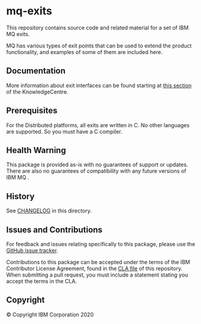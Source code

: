 # mq-exits

This repository contains source code and related material for a set
of IBM MQ exits.

MQ has various types of exit points that can be used to extend the product
functionality, and examples of some of them are included here. 

## Documentation

More information about exit interfaces can be found starting at
[this section](https://www.ibm.com/support/knowledgecenter/SSFKSJ_9.2.0/com.ibm.mq.ref.dev.doc/q108060_.htm) of the KnowledgeCentre.

## Prerequisites

For the Distributed platforms, all exits are written in C. No other languages are supported. So you
must have a C compiler.

## Health Warning

This package is provided as-is with no guarantees of support or updates. There are
also no guarantees of compatibility with any future versions of IBM MQ .

## History

See [CHANGELOG](CHANGELOG.md) in this directory.

## Issues and Contributions

For feedback and issues relating specifically to this package, please use
the [GitHub issue tracker](https://github.com/ibm-messaging/mq-exits/issues).

Contributions to this package can be accepted under the terms of the IBM Contributor
License Agreement, found in the [CLA file](CLA.md) of this repository. When
submitting a pull request, you must include a statement stating you accept the terms
in the CLA.

## Copyright

© Copyright IBM Corporation 2020
